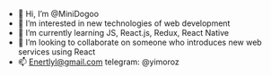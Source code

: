 - 👋 Hi, I’m @MiniDogoo
- 👀 I’m interested in new technologies of web development  
- 🌱 I’m currently learning JS, React.js, Redux, React Native
- 💞️ I’m looking to collaborate on someone who introduces new web services using React 
- 📫 Enertlyl@gmail.com telegram: @yimoroz

<!---
MiniDogoo/MiniDogoo is a ✨ special ✨ repository because its `README.md` (this file) appears on your GitHub profile.
You can click the Preview link to take a look at your changes.
--->

